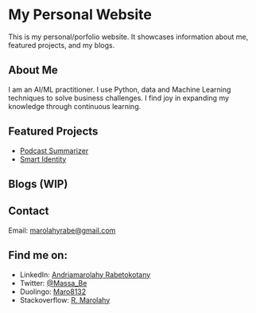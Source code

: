 # My Personal Website

This is my personal/porfolio website. It showcases information about me, featured projects, and my blogs.

## About Me
I am an AI/ML practitioner.
I use Python, data and Machine Learning techniques to solve business challenges. I find joy in expanding my knowledge through continuous learning.

## Featured Projects

- [Podcast Summarizer](https://github.com/marolAI/podcast_summarizer)
- [Smart Identity](https://github.com/marolAI/Smart-Identity)

## Blogs (WIP)

## Contact

Email: [marolahyrabe@gmail.com](marolahyrabe@gmail.com)

## Find me on:

- LinkedIn: [Andriamarolahy Rabetokotany](https://www.linkedin.com/in/andriamarolahy-rabetokotany)
- Twitter: [@Massa_Be](https://twitter.com/Massa_Be)
- Duolingo: [Maro8132](https://www.duolingo.com/profile/Maro8132)
- Stackoverflow: [R. Marolahy](https://stackoverflow.com/users/9560986/r-marolahy)